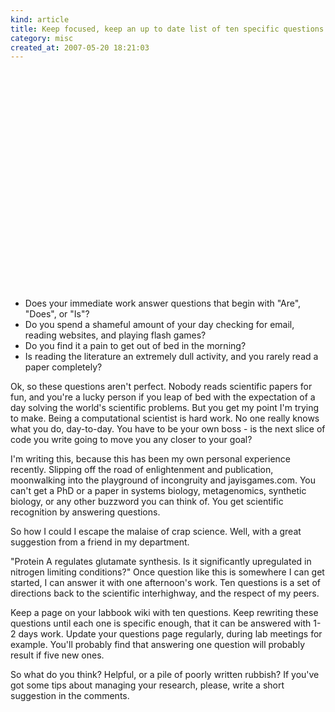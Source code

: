 ```yaml
--- 
kind: article
title: Keep focused, keep an up to date list of ten specific questions
category: misc
created_at: 2007-05-20 18:21:03
---
```

<object height="350" width="425">
<param name="movie" value="http://www.youtube.com/v/w0YPdyFf_fg"></param>  <embed src="http://www.youtube.com/v/w0YPdyFf_fg" type="application/x-shockwave-flash" height="350" width="425"></embed>  </object></p>

<ul>
	<li>Does your immediate work answer questions that begin with "Are", "Does", or "Is"?</li>
	<li>Do you spend a shameful amount of your day checking for email, reading websites, and playing flash games?</li>
	<li>Do you find it a pain to get out of bed in the morning?</li>
	<li>Is reading the literature an extremely dull activity, and you rarely read a paper completely?</li>
</ul>
Ok, so these questions aren't perfect. Nobody reads scientific papers for fun, and you're a lucky person if you leap of bed with the expectation of a day solving the world's scientific problems. But you get my point I'm trying to make. Being a computational scientist is hard work. No one really knows what you do, day-to-day. You have to be your own boss - is the next slice of code you write going to move you any closer to your goal?

<!--more-->

I'm writing this, because this has been my own personal experience recently. Slipping off the road of enlightenment and publication, moonwalking into the playground of incongruity and jayisgames.com. You can't get a PhD or a paper in systems biology, metagenomics, synthetic biology, or any other buzzword you can think of. You get scientific recognition by answering questions.

So how I could I escape the malaise of crap science. Well, with a great suggestion from a friend in my department.

"Protein A regulates glutamate synthesis. Is it significantly upregulated in nitrogen limiting conditions?" Once question like this is somewhere I can get started, I can answer it with one afternoon's work. Ten questions is a set of directions back to the scientific interhighway, and the respect of my peers.

Keep a page on your labbook wiki with ten questions. Keep rewriting these questions until each one is specific enough, that it can be answered with 1-2 days work. Update your questions page regularly, during lab meetings for example. You'll probably find that answering one question will probably result if five new ones.

So what do you think? Helpful, or a pile of poorly written rubbish? If you've got some tips about managing your research, please, write a short suggestion in the comments.
